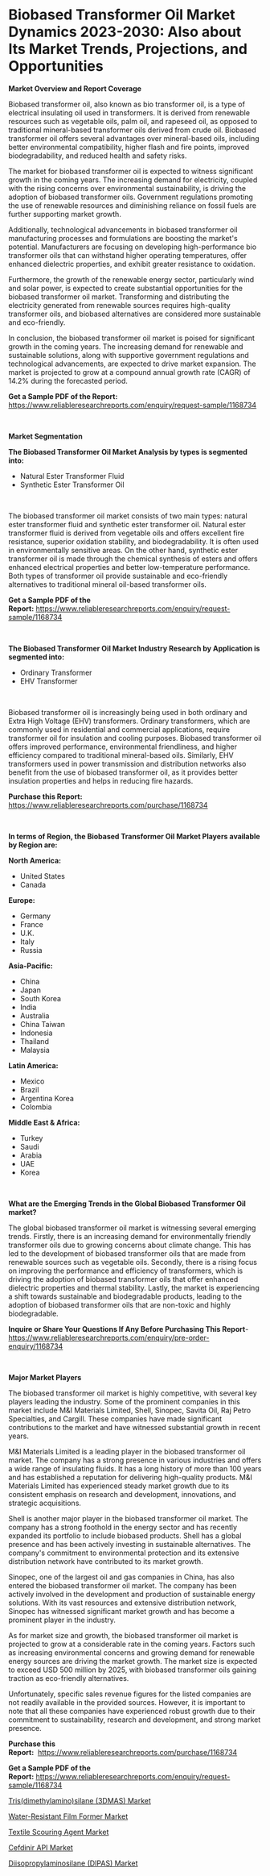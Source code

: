 <p><h1>Biobased Transformer Oil Market Dynamics 2023-2030: Also about Its Market Trends, Projections, and Opportunities</h1></p><p><strong>Market Overview and Report Coverage</strong></p>
<p><p>Biobased transformer oil, also known as bio transformer oil, is a type of electrical insulating oil used in transformers. It is derived from renewable resources such as vegetable oils, palm oil, and rapeseed oil, as opposed to traditional mineral-based transformer oils derived from crude oil. Biobased transformer oil offers several advantages over mineral-based oils, including better environmental compatibility, higher flash and fire points, improved biodegradability, and reduced health and safety risks.</p><p>The market for biobased transformer oil is expected to witness significant growth in the coming years. The increasing demand for electricity, coupled with the rising concerns over environmental sustainability, is driving the adoption of biobased transformer oils. Government regulations promoting the use of renewable resources and diminishing reliance on fossil fuels are further supporting market growth.</p><p>Additionally, technological advancements in biobased transformer oil manufacturing processes and formulations are boosting the market's potential. Manufacturers are focusing on developing high-performance bio transformer oils that can withstand higher operating temperatures, offer enhanced dielectric properties, and exhibit greater resistance to oxidation.</p><p>Furthermore, the growth of the renewable energy sector, particularly wind and solar power, is expected to create substantial opportunities for the biobased transformer oil market. Transforming and distributing the electricity generated from renewable sources requires high-quality transformer oils, and biobased alternatives are considered more sustainable and eco-friendly.</p><p>In conclusion, the biobased transformer oil market is poised for significant growth in the coming years. The increasing demand for renewable and sustainable solutions, along with supportive government regulations and technological advancements, are expected to drive market expansion. The market is projected to grow at a compound annual growth rate (CAGR) of 14.2% during the forecasted period.</p></p>
<p><strong>Get a Sample PDF of the Report:</strong> <a href="https://www.reliableresearchreports.com/enquiry/request-sample/1168734">https://www.reliableresearchreports.com/enquiry/request-sample/1168734</a></p>
<p>&nbsp;</p>
<p><strong>Market Segmentation</strong></p>
<p><strong>The Biobased Transformer Oil Market Analysis by types is segmented into:</strong></p>
<p><ul><li>Natural Ester Transformer Fluid</li><li>Synthetic Ester Transformer Oil</li></ul></p>
<p>&nbsp;</p>
<p><p>The biobased transformer oil market consists of two main types: natural ester transformer fluid and synthetic ester transformer oil. Natural ester transformer fluid is derived from vegetable oils and offers excellent fire resistance, superior oxidation stability, and biodegradability. It is often used in environmentally sensitive areas. On the other hand, synthetic ester transformer oil is made through the chemical synthesis of esters and offers enhanced electrical properties and better low-temperature performance. Both types of transformer oil provide sustainable and eco-friendly alternatives to traditional mineral oil-based transformer oils.</p></p>
<p><strong>Get a Sample PDF of the Report:</strong>&nbsp;<a href="https://www.reliableresearchreports.com/enquiry/request-sample/1168734">https://www.reliableresearchreports.com/enquiry/request-sample/1168734</a></p>
<p>&nbsp;</p>
<p><strong>The Biobased Transformer Oil Market Industry Research by Application is segmented into:</strong></p>
<p><ul><li>Ordinary Transformer</li><li>EHV Transformer</li></ul></p>
<p>&nbsp;</p>
<p><p>Biobased transformer oil is increasingly being used in both ordinary and Extra High Voltage (EHV) transformers. Ordinary transformers, which are commonly used in residential and commercial applications, require transformer oil for insulation and cooling purposes. Biobased transformer oil offers improved performance, environmental friendliness, and higher efficiency compared to traditional mineral-based oils. Similarly, EHV transformers used in power transmission and distribution networks also benefit from the use of biobased transformer oil, as it provides better insulation properties and helps in reducing fire hazards.</p></p>
<p><strong>Purchase this Report:</strong>&nbsp; <a href="https://www.reliableresearchreports.com/purchase/1168734">https://www.reliableresearchreports.com/purchase/1168734</a></p>
<p>&nbsp;</p>
<p><strong>In terms of Region, the Biobased Transformer Oil Market Players available by Region are:</strong></p>
<p>
    <p> <strong> North America: </strong>
        <ul>
            <li>United States</li>
            <li>Canada</li>
        </ul>
        </p> 
    <p> <strong> Europe: </strong>
        <ul>
            <li>Germany</li>
            <li>France</li>
            <li>U.K.</li>
            <li>Italy</li>
            <li>Russia</li>
        </ul>
        </p> 
    <p> <strong> Asia-Pacific: </strong>
        <ul>
            <li>China</li>
            <li>Japan</li>
            <li>South Korea</li>
            <li>India</li>
            <li>Australia</li>
            <li>China Taiwan</li>
            <li>Indonesia</li>
            <li>Thailand</li>
            <li>Malaysia</li>
        </ul>
        </p> 
    <p> <strong> Latin America: </strong>
        <ul>
            <li>Mexico</li>
            <li>Brazil</li>
            <li>Argentina Korea</li>
            <li>Colombia</li>
        </ul>
        </p> 
    <p> <strong> Middle East & Africa: </strong>
        <ul>
            <li>Turkey</li>
            <li>Saudi</li>
            <li>Arabia</li>
            <li>UAE</li>
            <li>Korea</li>
        </ul>
    </p>
    </p>
<p>&nbsp;</p>
<p><strong>What are the Emerging Trends in the Global Biobased Transformer Oil market?</strong></p>
<p><p>The global biobased transformer oil market is witnessing several emerging trends. Firstly, there is an increasing demand for environmentally friendly transformer oils due to growing concerns about climate change. This has led to the development of biobased transformer oils that are made from renewable sources such as vegetable oils. Secondly, there is a rising focus on improving the performance and efficiency of transformers, which is driving the adoption of biobased transformer oils that offer enhanced dielectric properties and thermal stability. Lastly, the market is experiencing a shift towards sustainable and biodegradable products, leading to the adoption of biobased transformer oils that are non-toxic and highly biodegradable.</p></p>
<p><strong>Inquire or Share Your Questions If Any Before Purchasing This Report</strong>- <a href="https://www.reliableresearchreports.com/enquiry/pre-order-enquiry/1168734">https://www.reliableresearchreports.com/enquiry/pre-order-enquiry/1168734</a></p>
<p>&nbsp;</p>
<p><strong>Major Market Players</strong></p>
<p><p>The biobased transformer oil market is highly competitive, with several key players leading the industry. Some of the prominent companies in this market include M&I Materials Limited, Shell, Sinopec, Savita Oil, Raj Petro Specialties, and Cargill. These companies have made significant contributions to the market and have witnessed substantial growth in recent years.</p><p>M&I Materials Limited is a leading player in the biobased transformer oil market. The company has a strong presence in various industries and offers a wide range of insulating fluids. It has a long history of more than 100 years and has established a reputation for delivering high-quality products. M&I Materials Limited has experienced steady market growth due to its consistent emphasis on research and development, innovations, and strategic acquisitions.</p><p>Shell is another major player in the biobased transformer oil market. The company has a strong foothold in the energy sector and has recently expanded its portfolio to include biobased products. Shell has a global presence and has been actively investing in sustainable alternatives. The company's commitment to environmental protection and its extensive distribution network have contributed to its market growth.</p><p>Sinopec, one of the largest oil and gas companies in China, has also entered the biobased transformer oil market. The company has been actively involved in the development and production of sustainable energy solutions. With its vast resources and extensive distribution network, Sinopec has witnessed significant market growth and has become a prominent player in the industry.</p><p>As for market size and growth, the biobased transformer oil market is projected to grow at a considerable rate in the coming years. Factors such as increasing environmental concerns and growing demand for renewable energy sources are driving the market growth. The market size is expected to exceed USD 500 million by 2025, with biobased transformer oils gaining traction as eco-friendly alternatives.</p><p>Unfortunately, specific sales revenue figures for the listed companies are not readily available in the provided sources. However, it is important to note that all these companies have experienced robust growth due to their commitment to sustainability, research and development, and strong market presence.</p></p>
<p><strong>Purchase this Report:</strong>&nbsp;&nbsp;<a href="https://www.reliableresearchreports.com/purchase/1168734">https://www.reliableresearchreports.com/purchase/1168734</a></p>
<p></p>
<p><strong>Get a Sample PDF of the Report:</strong>&nbsp;<a href="https://www.reliableresearchreports.com/enquiry/request-sample/1168734">https://www.reliableresearchreports.com/enquiry/request-sample/1168734</a></p>
<p><p><a href="https://medium.com/@bernadetteball666/tris-dimethylamino-silane-3dmas-market-outlook-industry-overview-and-forecast-2023-to-2030-d814b2fd327a">Tris(dimethylamino)silane (3DMAS) Market</a></p><p><a href="https://medium.com/@jenniferwhite656/water-resistant-film-former-market-focuses-on-market-share-size-and-projected-forecast-till-2030-f3dd703e3cd2">Water-Resistant Film Former Market</a></p><p><a href="https://medium.com/@bonniehoppe2023/textile-scouring-agent-market-comprehensive-assessment-by-type-application-and-geography-c1b174cc4a99">Textile Scouring Agent Market</a></p><p><a href="https://medium.com/@carolclarkson766/cefdinir-api-market-size-cagr-trends-2024-2030-fc04a4319364">Cefdinir API Market</a></p><p><a href="https://medium.com/@laurenglover76/analyzing-diisopropylaminosilane-dipas-market-global-industry-perspective-and-forecast-2023-to-c34c282a1fe7">Diisopropylaminosilane (DIPAS) Market</a></p></p>